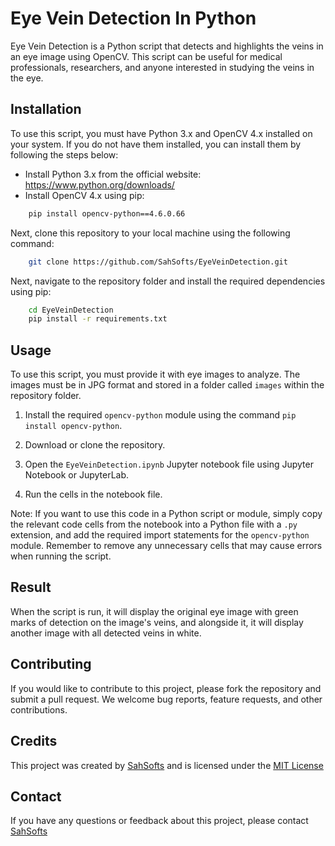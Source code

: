 # Eye Vein Detection In Python

Eye Vein Detection is a Python script that detects and highlights the veins in an eye image using OpenCV. This script can be useful for medical professionals, researchers, and anyone interested in studying the veins in the eye.

## Installation

To use this script, you must have Python 3.x and OpenCV 4.x installed on your system. If you do not have them installed, you can install them by following the steps below:

- Install Python 3.x from the official website: https://www.python.org/downloads/
- Install OpenCV 4.x using pip:
    
```bash
    pip install opencv-python==4.6.0.66
```

Next, clone this repository to your local machine using the following command:
    
```bash
    git clone https://github.com/SahSofts/EyeVeinDetection.git
```

Next, navigate to the repository folder and install the required dependencies using pip:
    
```bash
    cd EyeVeinDetection
    pip install -r requirements.txt
```

## Usage

To use this script, you must provide it with eye images to analyze. The images must be in JPG format and stored in a folder called `images` within the repository folder.


1. Install the required `opencv-python` module using the command `pip install opencv-python`.

2. Download or clone the repository.

3. Open the `EyeVeinDetection.ipynb` Jupyter notebook file using Jupyter Notebook or JupyterLab.

4. Run the cells in the notebook file.


Note: If you want to use this code in a Python script or module, simply copy the relevant code cells from the notebook into a Python file with a `.py` extension, and add the required import statements for the `opencv-python` module. Remember to remove any unnecessary cells that may cause errors when running the script.


## Result

When the script is run, it will display the original eye image with green marks of detection on the image's veins, and alongside it, it will display another image with all detected veins in white.


## Contributing

If you would like to contribute to this project, please fork the repository and submit a pull request. We welcome bug reports, feature requests, and other contributions.


## Credits
This project was created by [SahSofts](https://github.com/SahSofts/) and is licensed under the [MIT License](https://opensource.org/licenses/MIT)


## Contact

If you have any questions or feedback about this project, please contact [SahSofts](https://www.linkedin.com/in/sahsofts/)
